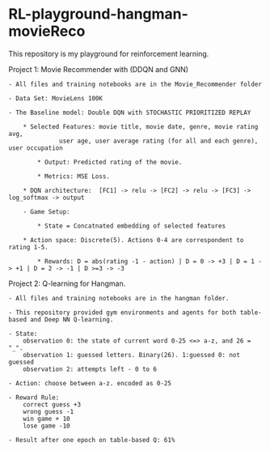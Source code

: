 # RL-playground-hangman-movieReco
This repository is my playground for reinforcement learning.

Project 1: Movie Recommender with (DDQN and GNN)

	- All files and training notebooks are in the Movie_Recommender folder

 	- Data Set: MovieLens 100K

 	- The Baseline model: Double DQN with STOCHASTIC PRIORITIZED REPLAY 

  		* Selected Features: movie title, movie date, genre, movie rating avg, 
                  user age, user average rating (for all and each genre), user occupation
		  
    		* Output: Predicted rating of the movie.
      
      		* Metrics: MSE Loss.

  		* DQN architecture:  [FC1] -> relu -> [FC2] -> relu -> [FC3] -> log_softmax -> output

    	- Game Setup:

       		* State = Concatnated embedding of selected features

   		* Action space: Discrete(5). Actions 0-4 are correspondent to rating 1-5.

     		* Rewards: D = abs(rating -1 - action) | D = 0 -> +3 | D = 1 -> +1 | D = 2 -> -1 | D >=3 -> -3
	

    		

    		

	

Project 2: Q-learning for Hangman.

	- All files and training notebooks are in the hangman folder.

	- This repository provided gym environments and agents for both table-based and Deep NN Q-learning. 

	- State: 
		observation 0: the state of current word 0-25 <=> a-z, and 26 = "_".
		observation 1: guessed letters. Binary(26). 1:guessed 0: not guessed
		observation 2: attempts left - 0 to 6

	- Action: choose between a-z. encoded as 0-25

	- Reward Rule: 
		correct guess +3
		wrong guess -1
		win game + 10
		lose game -10

  	- Result after one epoch on table-based Q: 61%





